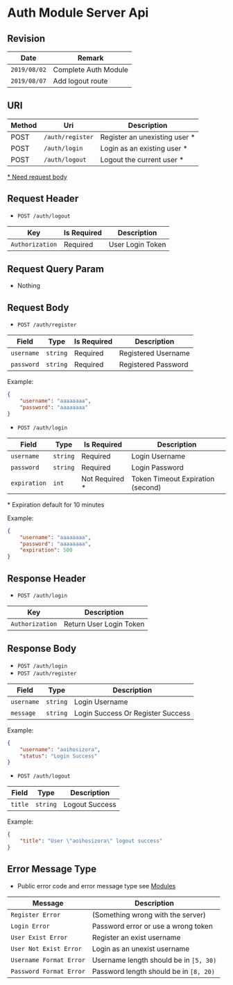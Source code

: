 # Auth Module Server Api

## Revision

|Date|Remark|
|--|--|
|`2019/08/02`|Complete Auth Module|
|`2019/08/07`|Add logout route|

## URI

|Method|Uri|Description|
|--|--|--|
|POST|`/auth/register`|Register an unexisting user \*|
|POST|`/auth/login`|Login as an existing user \*|
|POST|`/auth/logout`|Logout the current user \*|

[\* Need request body](https://github.com/Aoi-hosizora/Biji_BackEnd/blob/master/app/Modules/Auth/readme.md#request-body)

## Request Header

+ `POST /auth/logout`

|Key|Is Required|Description|
|--|--|--|
|`Authorization`|Required|User Login Token|

## Request Query Param

+ Nothing

## Request Body

+ `POST /auth/register`

|Field|Type|Is Required|Description|
|--|--|--|--|
|`username`|`string`|Required|Registered Username|
|`password`|`string`|Required|Registered Password|

Example:

```json
{
    "username": "aaaaaaaa",
    "password": "aaaaaaaa"
} 
```

+ `POST /auth/login`

|Field|Type|Is Required|Description|
|--|--|--|--|
|`username`|`string`|Required|Login Username|
|`password`|`string`|Required|Login Password|
|`expiration`|`int`|Not Required \*|Token Timeout Expiration (second)|

\* Expiration default for 10 minutes

Example:

```json
{
    "username": "aaaaaaaa",
    "password": "aaaaaaaa",
    "expiration": 500
} 
```

## Response Header

+ `POST /auth/login`

|Key|Description|
|--|--|
|`Authorization`|Return User Login Token|

## Response Body

+ `POST /auth/login`
+ `POST /auth/register`

|Field|Type|Description|
|--|--|--|
|`username`|`string`|Login Username|
|`message`|`string`|Login Success Or Register Success|

Example:

```json
{
    "username": "aoihosizora",
    "status": "Login Success"
}
```

+ `POST /auth/logout`

|Field|Type|Description|
|--|--|--|
|`title`|`string`|Logout Success|

Example:

```json
{
    "title": "User \"aoihosizora\" logout success"
}
```

## Error Message Type

+ Public error code and error message type see [Modules](https://github.com/Aoi-hosizora/Biji_BackEnd/blob/master/app/Modules/readme.md)

|Message|Description|
|--|--|
|`Register Error`|(Something wrong with the server)|
|`Login Error`|Password error or use a wrong token|
|`User Exist Error`|Register an exist username|
|`User Not Exist Error`|Login as an unexist username|
|`Username Format Error`|Username length should be in `[5, 30)`|
|`Password Format Error`|Password length should be in `[8, 20)`|